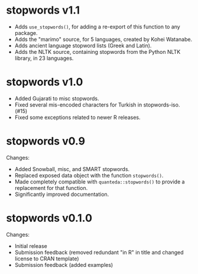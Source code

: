 stopwords v1.1
==============
* Adds `use_stopwords()`, for adding a re-export of this function to any package.
* Adds the "marimo" source, for 5 languages, created by Kohei Watanabe.
* Adds ancient language stopword lists (Greek and Latin).
* Adds the NLTK source, containing stopwords from the Python NLTK library, in 23
  languages.

stopwords v1.0
==============
* Added Gujarati to misc stopwords.
* Fixed several mis-encoded characters for Turkish in stopwords-iso. (#15)
* Fixed some exceptions related to newer R releases.

stopwords v0.9
==============

Changes:
* Added Snowball, misc, and SMART stopwords.
* Replaced exposed data object with the function `stopwords()`.
* Made completely compatible with `quanteda::stopwords()` to provide a replacement for that function.
* Significantly improved documentation.

stopwords v0.1.0
==============

Changes:

* Initial release
* Submission feedback (removed redundant "in R" in title and changed license to CRAN template)
* Submission feedback (added examples)
